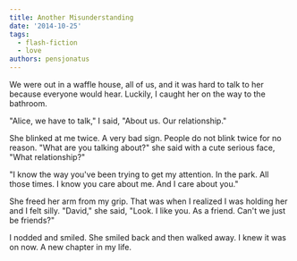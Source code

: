 ```yaml
---
title: Another Misunderstanding
date: '2014-10-25'
tags:
  - flash-fiction
  - love
authors: pensjonatus
---
```


We were out in a waffle house, all of us, and it was hard to talk to her because
everyone would hear. Luckily, I caught her on the way to the bathroom.

<!-- truncate -->

"Alice, we have to talk," I said, "About us. Our relationship."

She blinked at me twice. A very bad sign. People do not blink twice for no
reason. "What are you talking about?" she said with a cute serious face, "What
relationship?"

"I know the way you've been trying to get my attention. In the park. All those
times. I know you care about me. And I care about you."

She freed her arm from my grip. That was when I realized I was holding her and I
felt silly. "David," she said, "Look. I like you. As a friend. Can't we just be
friends?"

I nodded and smiled. She smiled back and then walked away. I knew it was on now.
A new chapter in my life.
